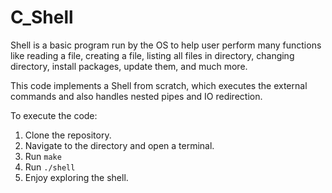 # C_Shell

Shell is a basic program run by the OS to help user perform many functions like reading
a file, creating a file, listing all files in directory, changing directory, install packages,
update them, and much more.

This code implements a Shell from scratch, which executes the external commands and also handles nested pipes and IO redirection.

To execute the code:

1. Clone the repository.
2. Navigate to the directory and open a terminal.
3. Run `make`
4. Run `./shell`
5. Enjoy exploring the shell.
